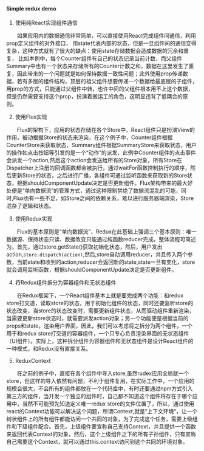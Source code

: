 #### Simple redux demo 

1. 使用纯React实现组件通信

&emsp;&emsp;如果应用内的数据通信非常简单，可以直接使用React完成组件间通信，利用prop定义组件的对外接口，
用state代表内部的状态，但是一旦组件间的通信变得复杂，这种方式就有了很大的缺点：使用state存储数据会造成数据的冗余和重复，
比如本例中，每个Counter组件有自己的状态记录当前计数，而父组件Summary中也有一个状态来存储所有的Counter计数之和，数据在这里发生了重复，因此带来的一个问题就是如何保持数据一致性问题；此外使用prop传递数据，若有多层的组件结构，顶层的祖父组件想要传递一个数据给最底层的子组件，用prop的方式，只能通过父组件中转，也许中间的父组件根本用不上这个数据，但是仍然需要支持这个prop，扮演着搬运工的角色，这明显违背了低耦合的原则。

2. 使用Flux实现

&emsp;&emsp;Flux的架构下，应用的状态存储在各个Store中，React组件只是扮演View的作用，被动根据Store的状态来渲染，在这个例子中，Counter组件根据CounterStore来获取状态，Summary组件根据SummaryStore来获取状态，用户的操作如点击按钮等引发的是一个“动作”的派发，此例中Counter组件的点击事件会派发一个action,然后这个action会发送给所有的Store对象，所有Store在Dispatcher上注册的回调函数都会被执行，通过waitFor函数控制执行的顺序，然后更新Store的状态，之后进行广播，各组件可通过监听函数来获取新的Store状态，根据shouldComponentUpdate决定是否更新组件。Flux架构带来的最大好处便是“单向数据流”的管理方式，通过这种限制禁绝了数据流混乱的可能，同时,Flux也有一些不足，如Store之间的依赖关系，难以进行服务器端渲染，Store混杂了逻辑和状态。

3. 使用Redux实现

&emsp;&emsp;Flux的基本原则是“单向数据流”，Redux在此基础上强调三个基本原则：唯一数据源、保持状态只读、数据改变只能通过纯函数reducer完成。整体流程可简述为，首先，通过store.getState()获取初始化状态，然后，用户发出action,`store.dispatch(action)`,然后,store自动调用reducer，并且传入两个参数，当前state和收到的action,reducer会返回新的state,state一旦有变化，store就会调用监听函数，根据shouldComponentUpdate决定是否更新组件。

4. 将Redux组件拆分为容器组件和无状态组件

&emsp;&emsp;在Redux框架下，一个React组件基本上就是要完成两个功能：和redux store打交道，读取store的状态，用于初始化组件的状态，同时还要监听store的状态改变，当store的状态改变时，需要更新组件状态，从而驱动组件重新渲染，当需要更新store状态时，就需要派发action对象；另一个功能便是根据当前的props和state，渲染用户界面，因此，我们可以考虑将之拆分为两个组件，一个用于和redux store打交道的容器组件，一个只专心负责渲染界面的无状态组件（UI组件）。实际上，这种拆分组件为容器组件和无状态组件是设计React组件的一种模式，和Redux没有直接关系。

5. ReduxContext

&emsp;&emsp;在之前的例子中，直接在各个组件中导入store,虽然rudex应用全局就一个store，但这样的导入依然有问题，不利于组件复用，在实际工作中，一个应用的规模会很大，不会所有的组件都放在一个代码库中，有时还要通过npm方式引入第三方的组件，当开发一个独立的组件时，自己都不知道这个组件将存在于哪个应用中，当然不可能预先知道定义唯一redux store的文件位置了，所以，通过使用react的Context功能可以解决这个问题，所谓Context,就是”上下文环境“，让一个树状组件上的所有组件都能访问一个共同的对象，为了完成这个任务，需要上级组件和下级组件配合。首先，上级组件要宣称自己支持Context，并且提供一个函数来返回代表Context的对象，然后，这个上级组件之下的所有子孙组件，只有宣称自己需要这个Context，就可以通过this.context访问到这个共同的环境对象。